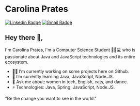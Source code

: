 # Carolina Prates
[![Linkedin Badge](https://img.shields.io/badge/-carolinapprates-blue?style=flat-square&logo=Linkedin&logoColor=white&link=https://www.linkedin.com/in/carolinapprates/)](https://www.linkedin.com/in/carolinapprates/)
[![Gmail Badge](https://img.shields.io/badge/-cpprates18@gmail.com-c14438?style=flat-square&logo=Gmail&logoColor=white&link=mailto:cpprates18@gmail.com)](mailto:cpprates18@gmail.com)
## Hey there 👋, 
I'm Carolina Prates, I'm a Computer Science Student 👩‍🎓💻 who is passionate about Java and JavaScript technologies and its entire ecosystem. 

- 👩‍💻 I’m currently working on some projects here on Github.
- 📖 I’m currently learning Java, JavaScript, Node.JS.
- 💬 Ask me about: women in tech, English, cats, and dance.
- ⚡ Technologies: Java, Spring, JavaScript, Node.JS.

"Be the change you want to see in the world."
